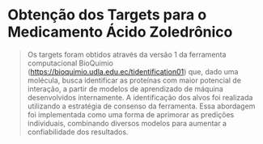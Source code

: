 # Obtenção dos Targets para o Medicamento Ácido Zoledrônico

> Os targets foram obtidos através da versão 1 da ferramenta computacional BioQuimio (https://bioquimio.udla.edu.ec/tidentification01) que, dado uma molécula, busca identificar as proteínas com maior potencial de interação, a partir de modelos de aprendizado de máquina desenvolvidos internamente. A identificação dos alvos foi realizada utilizando a estratégia de consenso da ferramenta. Essa abordagem foi implementada como uma forma de aprimorar as predições individuais, combinando diversos modelos para aumentar a confiabilidade dos resultados.

